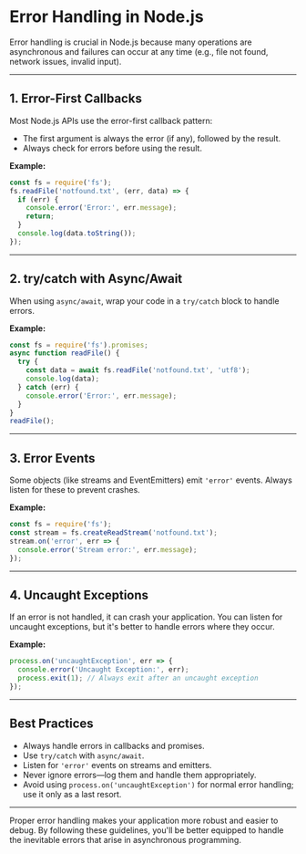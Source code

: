 # Error Handling in Node.js

Error handling is crucial in Node.js because many operations are asynchronous and failures can occur at any time (e.g., file not found, network issues, invalid input).

---

## 1. Error-First Callbacks

Most Node.js APIs use the error-first callback pattern:
- The first argument is always the error (if any), followed by the result.
- Always check for errors before using the result.

**Example:**
```js
const fs = require('fs');
fs.readFile('notfound.txt', (err, data) => {
  if (err) {
    console.error('Error:', err.message);
    return;
  }
  console.log(data.toString());
});
```

---

## 2. try/catch with Async/Await

When using `async/await`, wrap your code in a `try/catch` block to handle errors.

**Example:**
```js
const fs = require('fs').promises;
async function readFile() {
  try {
    const data = await fs.readFile('notfound.txt', 'utf8');
    console.log(data);
  } catch (err) {
    console.error('Error:', err.message);
  }
}
readFile();
```

---

## 3. Error Events

Some objects (like streams and EventEmitters) emit `'error'` events. Always listen for these to prevent crashes.

**Example:**
```js
const fs = require('fs');
const stream = fs.createReadStream('notfound.txt');
stream.on('error', err => {
  console.error('Stream error:', err.message);
});
```

---

## 4. Uncaught Exceptions

If an error is not handled, it can crash your application. You can listen for uncaught exceptions, but it's better to handle errors where they occur.

**Example:**
```js
process.on('uncaughtException', err => {
  console.error('Uncaught Exception:', err);
  process.exit(1); // Always exit after an uncaught exception
});
```

---

## Best Practices

- Always handle errors in callbacks and promises.
- Use `try/catch` with `async/await`.
- Listen for `'error'` events on streams and emitters.
- Never ignore errors—log them and handle them appropriately.
- Avoid using `process.on('uncaughtException')` for normal error handling; use it only as a last resort.

---

Proper error handling makes your application more robust and easier to debug. By following these guidelines, you'll be better equipped to handle the inevitable errors that arise in asynchronous programming.